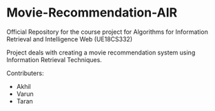 # Movie-Recommendation-AIR
Official Repository for the course project for Algorithms for Information Retrieval and Intelligence Web (UE18CS332)

Project deals with creating a movie recommendation system using Information Retrieval Techniques.

Contributers:
* Akhil 
* Varun
* Taran
